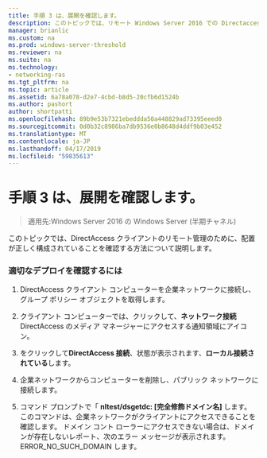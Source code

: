 ```yaml
---
title: 手順 3 は、展開を確認します。
description: このトピックでは、リモート Windows Server 2016 での Directaccess の管理ガイドの一部です。
manager: brianlic
ms.custom: na
ms.prod: windows-server-threshold
ms.reviewer: na
ms.suite: na
ms.technology:
- networking-ras
ms.tgt_pltfrm: na
ms.topic: article
ms.assetid: 6a78a078-d2e7-4cbd-b8d5-20cfb6d1524b
ms.author: pashort
author: shortpatti
ms.openlocfilehash: 89b9e53b7321ebeddda50a448829ad73395eeed0
ms.sourcegitcommit: 0d0b32c8986ba7db9536e0b8648d4ddf9b03e452
ms.translationtype: MT
ms.contentlocale: ja-JP
ms.lasthandoff: 04/17/2019
ms.locfileid: "59835613"
---
```

# <a name="step-3-verify-the-deployment"></a>手順 3 は、展開を確認します。

>適用先:Windows Server 2016 の Windows Server (半期チャネル)

このトピックでは、DirectAccess クライアントのリモート管理のために、配置が正しく構成されていることを確認する方法について説明します。  
  
### <a name="to-verify-proper-deployment"></a>適切なデプロイを確認するには  
  
1.  DirectAccess クライアント コンピューターを企業ネットワークに接続し、グループ ポリシー オブジェクトを取得します。  
  
2.  クライアント コンピューターでは、クリックして、**ネットワーク接続**DirectAccess のメディア マネージャーにアクセスする通知領域にアイコン。  
  
3.  をクリックして**DirectAccess 接続**、状態が表示されます、**ローカル接続されている**します。  
  
4.  企業ネットワークからコンピューターを削除し、パブリック ネットワークに接続します。  
  
5.  コマンド プロンプトで「 **nltest/dsgetdc: [完全修飾ドメイン名]** します。 このコマンドは、企業ネットワークがクライアントにアクセスできることを確認します。 ドメイン コント ローラーにアクセスできない場合は、ドメインが存在しないレポート、次のエラー メッセージが表示されます。ERROR_NO_SUCH_DOMAIN します。  
  


